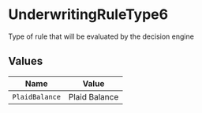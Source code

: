 # UnderwritingRuleType6

Type of rule that will be evaluated by the decision engine


## Values

| Name           | Value          |
| -------------- | -------------- |
| `PlaidBalance` | Plaid Balance  |